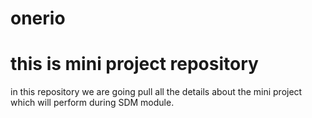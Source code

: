 # onerio
<h1>this is mini project repository </h1>
in this repository we are going pull all the details about the mini project which will perform during SDM module.

